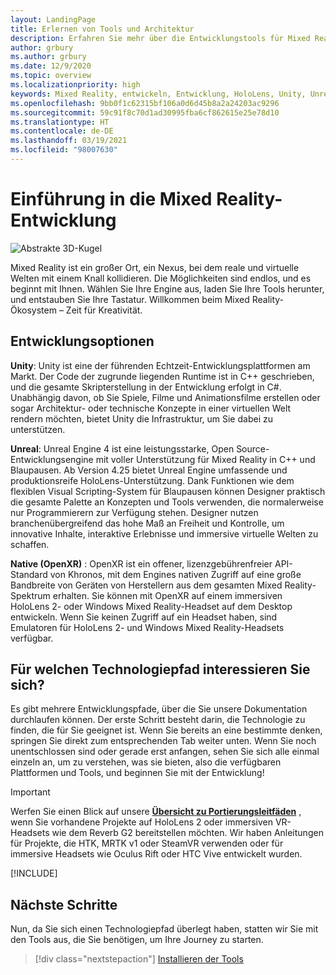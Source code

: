 ```yaml
---
layout: LandingPage
title: Erlernen von Tools und Architektur
description: Erfahren Sie mehr über die Entwicklungstools für Mixed Reality, die Sie für den Einstieg in die Erstellung von Apps für HoloLens und immersive Headsets benötigen.
author: grbury
ms.author: grbury
ms.date: 12/9/2020
ms.topic: overview
ms.localizationpriority: high
keywords: Mixed Reality, entwickeln, Entwicklung, HoloLens, Unity, Unreal, DirectX, Mixed Reality-Headset, Windows Mixed Reality-Headset, Virtual Reality-Headset, was ist Virtual Reality, was ist Augmented Reality, Virtual Reality-Entwicklung, Augmented Reality-Entwicklung
ms.openlocfilehash: 9bb0f1c62315bf106a0d6d45b8a2a24203ac9296
ms.sourcegitcommit: 59c91f8c70d1ad30995fba6cf862615e25e78d10
ms.translationtype: HT
ms.contentlocale: de-DE
ms.lasthandoff: 03/19/2021
ms.locfileid: "98007630"
---
```

# <a name="introduction-to-mixed-reality-development"></a>Einführung in die Mixed Reality-Entwicklung

![Abstrakte 3D-Kugel](images/development-hero-image.png)

Mixed Reality ist ein großer Ort, ein Nexus, bei dem reale und virtuelle Welten mit einem Knall kollidieren. Die Möglichkeiten sind endlos, und es beginnt mit Ihnen. Wählen Sie Ihre Engine aus, laden Sie Ihre Tools herunter, und entstauben Sie Ihre Tastatur. Willkommen beim Mixed Reality-Ökosystem – Zeit für Kreativität.

## <a name="development-options"></a>Entwicklungsoptionen

**Unity**: Unity ist eine der führenden Echtzeit-Entwicklungsplattformen am Markt. Der Code der zugrunde liegenden Runtime ist in C++ geschrieben, und die gesamte Skripterstellung in der Entwicklung erfolgt in C#. Unabhängig davon, ob Sie Spiele, Filme und Animationsfilme erstellen oder sogar Architektur- oder technische Konzepte in einer virtuellen Welt rendern möchten, bietet Unity die Infrastruktur, um Sie dabei zu unterstützen.

**Unreal**: Unreal Engine 4 ist eine leistungsstarke, Open Source-Entwicklungsengine mit voller Unterstützung für Mixed Reality in C++ und Blaupausen. Ab Version 4.25 bietet Unreal Engine umfassende und produktionsreife HoloLens-Unterstützung. Dank Funktionen wie dem flexiblen Visual Scripting-System für Blaupausen können Designer praktisch die gesamte Palette an Konzepten und Tools verwenden, die normalerweise nur Programmierern zur Verfügung stehen. Designer nutzen branchenübergreifend das hohe Maß an Freiheit und Kontrolle, um innovative Inhalte, interaktive Erlebnisse und immersive virtuelle Welten zu schaffen.

**Native (OpenXR)** : OpenXR ist ein offener, lizenzgebührenfreier API-Standard von Khronos, mit dem Engines nativen Zugriff auf eine große Bandbreite von Geräten von Herstellern aus dem gesamten Mixed Reality-Spektrum erhalten. Sie können mit OpenXR auf einem immersiven HoloLens 2- oder Windows Mixed Reality-Headset auf dem Desktop entwickeln. Wenn Sie keinen Zugriff auf ein Headset haben, sind Emulatoren für HoloLens 2- und Windows Mixed Reality-Headsets verfügbar.

## <a name="what-technology-path-are-you-interested-in"></a>Für welchen Technologiepfad interessieren Sie sich? 

Es gibt mehrere Entwicklungspfade, über die Sie unsere Dokumentation durchlaufen können. Der erste Schritt besteht darin, die Technologie zu finden, die für Sie geeignet ist. Wenn Sie bereits an eine bestimmte denken, springen Sie direkt zum entsprechenden Tab weiter unten. Wenn Sie noch unentschlossen sind oder gerade erst anfangen, sehen Sie sich alle einmal einzeln an, um zu verstehen, was sie bieten, also die verfügbaren Plattformen und Tools, und beginnen Sie mit der Entwicklung!

> [!IMPORTANT]
> Werfen Sie einen Blick auf unsere **[Übersicht zu Portierungsleitfäden](porting-apps/porting-overview.md)** , wenn Sie vorhandene Projekte auf HoloLens 2 oder immersiven VR-Headsets wie dem Reverb G2 bereitstellen möchten. Wir haben Anleitungen für Projekte, die HTK, MRTK v1 oder SteamVR verwenden oder für immersive Headsets wie Oculus Rift oder HTC Vive entwickelt wurden.

[!INCLUDE[](includes/tech-path-overview.md)]

## <a name="whats-next"></a>Nächste Schritte

Nun, da Sie sich einen Technologiepfad überlegt haben, statten wir Sie mit den Tools aus, die Sie benötigen, um Ihre Journey zu starten.

> [!div class="nextstepaction"]
> [Installieren der Tools](install-the-tools.md)

<!-- 
## What would you like to do next?

:::row:::
    :::column:::
       [![Understand the basics](images/icon-lightbulb.png)](get-started-with-mr.md#understand-the-basics)<br>
        **[Understand the basics](get-started-with-mr.md#understand-the-basics)**<br>
        Get a better understanding of what defines mixed reality and how it’s being used.
    :::column-end:::
    :::column:::
        [![Become a creator](images/icon-design.jpg)](design.md)<br>
         **[Become a creator](design.md)**<br>
        Learn the basic concepts you need to begin designing and prototyping.
    :::column-end:::
    :::column:::
        [![Install the tools](images/icon-developer.jpg)](install-the-tools.md)<br>
         **[Install the tools](install-the-tools.md)**<br>
        Use the installation checklist to get the tools you need to build apps for HoloLens and mixed reality.
    :::column-end:::
    :::column:::
        [![Come to an event](images/icon-calendar.jpg)](sf-academy-events.md)<br>
         **[Come to an event](sf-academy-events.md)**<br>
        See the hardware and get a hands-on tutorial to make your first HoloLens 2 application.
    :::column-end:::
:::row-end:::
-->

